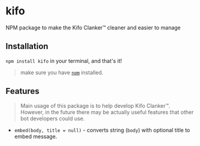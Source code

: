 # kifo
 NPM package to make the Kifo Clanker™ cleaner and easier to manage

## Installation
`npm install kifo` in your terminal, and that's it!

> make sure you have [`npm`](https://www.npmjs.com/get-npm) installed.

## Features
> Main usage of this package is to help develop Kifo Clanker™. However, in the future there may be actually useful features that other bot developers could use.

- `embed(body, title = null)` - converts string (`body`) with optional title to embed message.